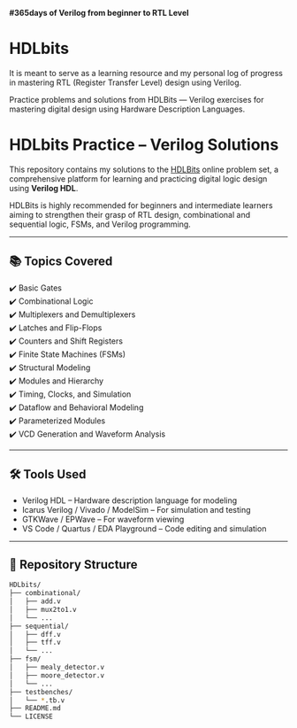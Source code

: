 **#365days of Verilog from beginner to RTL Level**
# HDLbits 
It is meant to serve as a learning resource and my personal log of progress in mastering RTL (Register Transfer Level) design using Verilog.

Practice problems and solutions from HDLBits — Verilog exercises for mastering digital design using Hardware Description Languages.

# HDLbits Practice – Verilog Solutions

This repository contains my solutions to the [HDLBits](https://hdlbits.01xz.net/) online problem set, a comprehensive platform for learning and practicing digital logic design using **Verilog HDL**.



HDLBits is highly recommended for beginners and intermediate learners aiming to strengthen their grasp of RTL design, combinational and sequential logic, FSMs, and Verilog programming.

---

## 📚 Topics Covered

✔️ Basic Gates  
✔️ Combinational Logic  
✔️ Multiplexers and Demultiplexers  
✔️ Latches and Flip-Flops  
✔️ Counters and Shift Registers  
✔️ Finite State Machines (FSMs)  
✔️ Structural Modeling  
✔️ Modules and Hierarchy  
✔️ Timing, Clocks, and Simulation  
✔️ Dataflow and Behavioral Modeling  
✔️ Parameterized Modules  
✔️ VCD Generation and Waveform Analysis

---

## 🛠️ Tools Used

- Verilog HDL – Hardware description language for modeling
- Icarus Verilog / Vivado / ModelSim – For simulation and testing
- GTKWave / EPWave – For waveform viewing
- VS Code / Quartus / EDA Playground – Code editing and simulation

---

## 📁 Repository Structure

```bash
HDLbits/
├── combinational/
│   ├── add.v
│   ├── mux2to1.v
│   └── ...
├── sequential/
│   ├── dff.v
│   ├── tff.v
│   └── ...
├── fsm/
│   ├── mealy_detector.v
│   ├── moore_detector.v
│   └── ...
├── testbenches/
│   └── *.tb.v
├── README.md
└── LICENSE

